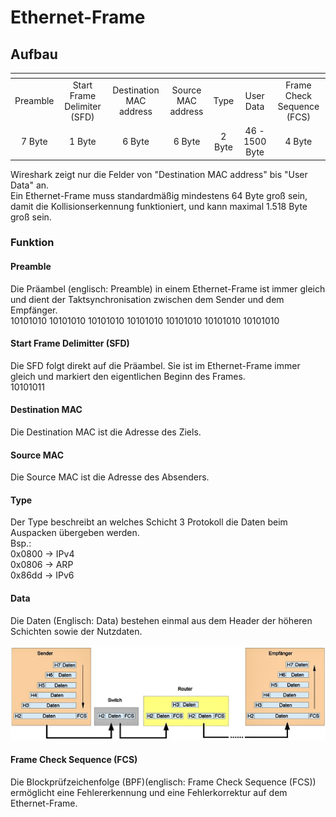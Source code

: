 # Ethernet-Frame

## Aufbau

| <!-- -->      | <!-- -->                    | <!-- -->                | <!-- -->           | <!-- -->      | <!-- -->        | <!-- -->                   |
|:-------------:|:---------------------------:|:-----------------------:|:------------------:|:-------------:|:---------------:|:--------------------------:|
| Preamble      | Start Frame Delimiter (SFD) | Destination MAC address | Source MAC address | Type          | User Data       | Frame Check Sequence (FCS) |
| 7 Byte        | 1 Byte                      | 6 Byte                  | 6 Byte             | 2 Byte        | 46 - 1500 Byte  | 4 Byte                     |

Wireshark zeigt nur die Felder von "Destination MAC address" bis "User Data" an.  
Ein Ethernet-Frame muss standardmäßig mindestens 64 Byte groß sein, damit die Kollisionserkennung funktioniert, und kann maximal 1.518 Byte groß sein.

### Funktion

#### Preamble

Die Präambel (englisch: Preamble) in einem Ethernet-Frame ist immer gleich und dient der Taktsynchronisation zwischen dem Sender und dem Empfänger.  
10101010 10101010 10101010 10101010 10101010 10101010 10101010

#### Start Frame Delimitter (SFD)

Die SFD folgt direkt auf die Präambel. Sie ist im Ethernet-Frame immer gleich und markiert den eigentlichen Beginn des Frames.  
10101011

#### Destination MAC

Die Destination MAC ist die Adresse des Ziels.

#### Source MAC

Die Source MAC ist die Adresse des Absenders.

#### Type

Der Type beschreibt an welches Schicht 3 Protokoll die Daten beim Auspacken übergeben werden.  
Bsp.:  
0x0800 -> IPv4  
0x0806 -> ARP  
0x86dd -> IPv6

#### Data

Die Daten (Englisch: Data) bestehen einmal aus dem Header der höheren Schichten sowie der Nutzdaten.

![Kapselung der Daten](assets/kapselung.PNG)

#### Frame Check Sequence (FCS)

Die Blockprüfzeichenfolge (BPF)(englisch: Frame Check Sequence (FCS)) ermöglicht eine Fehlererkennung und eine Fehlerkorrektur auf dem Ethernet-Frame.
